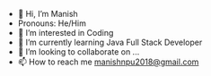 - 👋 Hi, I’m Manish
-  Pronouns: He/Him
- 👀 I’m interested in Coding
- 🌱 I’m currently learning Java Full Stack Developer
- 💞️ I’m looking to collaborate on ...
- 📫 How to reach me manishnpu2018@gmail.com

<!---
Manishkr2021/Manishkr2021 is a ✨ special ✨ repository because its `README.md` (this file) appears on your GitHub profile.
You can click the Preview link to take a look at your changes.
--->
